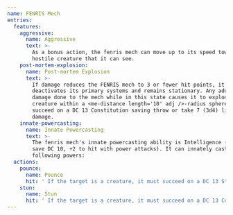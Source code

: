 ```yaml
---
name: FENRIS Mech
entries:
  features:
    aggressive:
      name: Aggressive
      text: >-
        As a bonus action, the fenris mech can move up to its speed toward a
        hostile creature that it can see.
    post-mortem-explosion:
      name: Post-mortem Explosion
      text: >-
        If damage reduces the FENRIS mech to 3 or fewer hit points, it
        deactivates its primary systems and remains stationary. Any additinonal
        damage done to the mech while in this state causes it to explode. Any
        creature within a <me-distance length='10' adj />-radius sphere must
        succeed on a DC 13 Constitution saving throw or take 7 (3d4) lightning
        damage.
    innate-powercasting:
      name: Innate Powercasting
      text: >-
        The fenris mech's innate powercasting ability is Intelligence (power
        save DC 10, +2 to hit with power attacks). It can innately cast the
        following powers:
  actions:
    pounce:
      name: Pounce
      hit: ' If the target is a creature, it must succeed on a DC 13 Strength saving throw or be knocked prone'
    stun:
      name: Stun
      hit: ' If the target is a creature, it must succeed on a DC 13 Constitution saving throw or be stunned until the end of its next turn'
---
```

